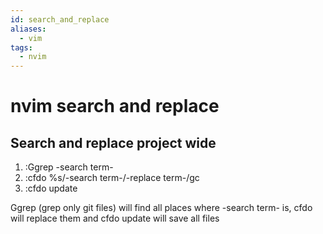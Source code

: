 ```yaml
---
id: search_and_replace
aliases:
  - vim
tags:
  - nvim
---
```


# nvim search and replace

## Search and replace project wide

1. :Ggrep -search term-
2. :cfdo %s/-search term-/-replace term-/gc
3. :cfdo update

Ggrep (grep only git files) will find all places where -search term- is, cfdo will replace them and cfdo update will save all files
